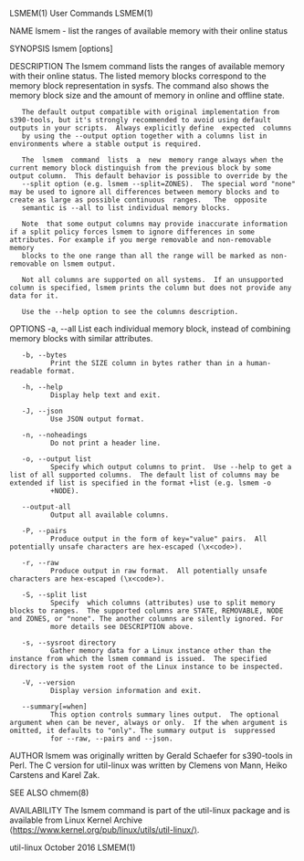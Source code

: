 LSMEM(1)                                                                                        User Commands                                                                                        LSMEM(1)

NAME
       lsmem - list the ranges of available memory with their online status

SYNOPSIS
       lsmem [options]

DESCRIPTION
       The  lsmem  command  lists the ranges of available memory with their online status. The listed memory blocks correspond to the memory block representation in sysfs. The command also shows the memory
       block size and the amount of memory in online and offline state.

       The default output compatible with original implementation from s390-tools, but it's strongly recommended to avoid using default outputs in your scripts.  Always explicitly define  expected  columns
       by using the --output option together with a columns list in environments where a stable output is required.

       The  lsmem  command  lists  a  new  memory range always when the current memory block distinguish from the previous block by some output column.  This default behavior is possible to override by the
       --split option (e.g. lsmem --split=ZONES).  The special word "none" may be used to ignore all differences between memory blocks and to create as large as possible continuous  ranges.   The  opposite
       semantic is --all to list individual memory blocks.

       Note  that some output columns may provide inaccurate information if a split policy forces lsmem to ignore differences in some attributes. For example if you merge removable and non-removable memory
       blocks to the one range than all the range will be marked as non-removable on lsmem output.

       Not all columns are supported on all systems.  If an unsupported column is specified, lsmem prints the column but does not provide any data for it.

       Use the --help option to see the columns description.

OPTIONS
       -a, --all
              List each individual memory block, instead of combining memory blocks with similar attributes.

       -b, --bytes
              Print the SIZE column in bytes rather than in a human-readable format.

       -h, --help
              Display help text and exit.

       -J, --json
              Use JSON output format.

       -n, --noheadings
              Do not print a header line.

       -o, --output list
              Specify which output columns to print.  Use --help to get a list of all supported columns.  The default list of columns may be extended if list is specified in the format +list (e.g. lsmem -o
              +NODE).

       --output-all
              Output all available columns.

       -P, --pairs
              Produce output in the form of key="value" pairs.  All potentially unsafe characters are hex-escaped (\x<code>).

       -r, --raw
              Produce output in raw format.  All potentially unsafe characters are hex-escaped (\x<code>).

       -S, --split list
              Specify  which columns (attributes) use to split memory blocks to ranges.  The supported columns are STATE, REMOVABLE, NODE and ZONES, or "none". The another columns are silently ignored. For
              more details see DESCRIPTION above.

       -s, --sysroot directory
              Gather memory data for a Linux instance other than the instance from which the lsmem command is issued.  The specified directory is the system root of the Linux instance to be inspected.

       -V, --version
              Display version information and exit.

       --summary[=when]
              This option controls summary lines output.  The optional argument when can be never, always or only.  If the when argument is omitted, it defaults to "only". The summary output is  suppressed
              for --raw, --pairs and --json.

AUTHOR
       lsmem was originally written by Gerald Schaefer for s390-tools in Perl. The C version for util-linux was written by Clemens von Mann, Heiko Carstens and Karel Zak.

SEE ALSO
       chmem(8)

AVAILABILITY
       The lsmem command is part of the util-linux package and is available from Linux Kernel Archive ⟨https://www.kernel.org/pub/linux/utils/util-linux/⟩.

util-linux                                                                                       October 2016                                                                                        LSMEM(1)
